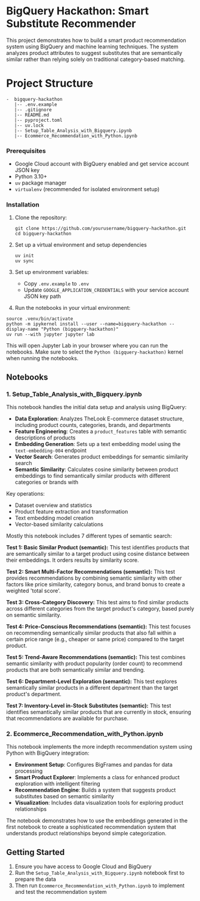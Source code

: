 # BigQuery Hackathon: Smart Substitute Recommender

This project demonstrates how to build a smart product recommendation system using BigQuery and machine learning techniques. The system analyzes product attributes to suggest substitutes that are semantically similar rather than relying solely on traditional category-based matching.

# Project Structure
```
-  bigquery-hackathon
   |-- .env.example
   |-- .gitignore
   |-- README.md
   |-- pyproject.toml
   |-- uv.lock
   |-- Setup_Table_Analysis_with_Bigquery.ipynb
   |-- Ecommerce_Recommendation_with_Python.ipynb
```
### Prerequisites

- Google Cloud account with BigQuery enabled and get service account JSON key
- Python 3.10+
- `uv` package manager
- `virtualenv` (recommended for isolated environment setup)

### Installation

1. Clone the repository:
   ```
   git clone https://github.com/yourusername/bigquery-hackathon.git
   cd bigquery-hackathon
   ```

2. Set up a virtual environment and setup dependencies
   ```
   uv init
   uv sync
   ```

3. Set up environment variables:
   - Copy `.env.example` to `.env`
   - Update `GOOGLE_APPLICATION_CREDENTIALS` with your service account JSON key path

4. Run the notebooks in your virtual environment:

```
source .venv/bin/activate
python -m ipykernel install --user --name=bigquery-hackathon --display-name "Python (bigquery-hackathon)"
uv run --with jupyter jupyter lab
```

This will open Jupyter Lab in your browser where you can run the notebooks. Make sure to select the `Python (bigquery-hackathon)` kernel when running the notebooks.

## Notebooks

### 1. Setup_Table_Analysis_with_Bigquery.ipynb

This notebook handles the initial data setup and analysis using BigQuery:

- **Data Exploration**: Analyzes TheLook E-commerce dataset structure, including product counts, categories, brands, and departments
- **Feature Engineering**: Creates a `product_features` table with semantic descriptions of products
- **Embedding Generation**: Sets up a text embedding model using the `text-embedding-004` endpoint
- **Vector Search**: Generates product embeddings for semantic similarity search
- **Semantic Similarity**: Calculates cosine similarity between product embeddings to find semantically similar products with different categories or brands with 

Key operations:
- Dataset overview and statistics
- Product feature extraction and transformation
- Text embedding model creation
- Vector-based similarity calculations

Mostly this notebook includes 7 different types of semantic search:

**Test 1: Basic Similar Product (semantic):** This test identifies products that are semantically similar to a target product using cosine distance between their embeddings. It orders results by similarity score.

**Test 2: Smart Multi-Factor Recommendations (semantic):** This test provides recommendations by combining semantic similarity with other factors like price similarity, category bonus, and brand bonus to create a weighted 'total score'.

**Test 3: Cross-Category Discovery:** This test aims to find similar products across different categories from the target product's category, based purely on semantic similarity.

**Test 4: Price-Conscious Recommendations (semantic):** This test focuses on recommending semantically similar products that also fall within a certain price range (e.g., cheaper or same price) compared to the target product.

**Test 5: Trend-Aware Recommendations (semantic):** This test combines semantic similarity with product popularity (order count) to recommend products that are both semantically similar and trending.

**Test 6: Department-Level Exploration (semantic):** This test explores semantically similar products in a different department than the target product's department.

**Test 7: Inventory-Level in-Stock Substitutes (semantic):** This test identifies semantically similar products that are currently in stock, ensuring that recommendations are available for purchase.

### 2. Ecommerce_Recommendation_with_Python.ipynb

This notebook implements the more indepth recommendation system using Python with BigQuery integration:

- **Environment Setup**: Configures BigFrames and pandas for data processing
- **Smart Product Explorer**: Implements a class for enhanced product exploration with intelligent filtering
- **Recommendation Engine**: Builds a system that suggests product substitutes based on semantic similarity
- **Visualization**: Includes data visualization tools for exploring product relationships

The notebook demonstrates how to use the embeddings generated in the first notebook to create a sophisticated recommendation system that understands product relationships beyond simple categorization.

## Getting Started

1. Ensure you have access to Google Cloud and BigQuery
2. Run the `Setup_Table_Analysis_with_Bigquery.ipynb` notebook first to prepare the data
3. Then run `Ecommerce_Recommendation_with_Python.ipynb` to implement and test the recommendation system
